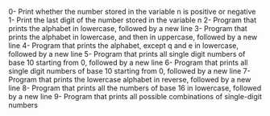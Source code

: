 0- Print whether the number stored in the variable n is positive or negative
1- Print the last digit of the number stored in the variable n
2- Program that prints the alphabet in lowercase, followed by a new line
3- Program that prints the alphabet in lowercase, and then in uppercase, followed by a new line
4- Program that prints the alphabet, except q and e in lowercase, followed by a new line
5- Program that prints all single digit numbers of base 10 starting from 0, followed by a new line
6- Program that prints all single digit numbers of base 10 starting from 0, followed by a new line
7- Program that prints the lowercase alphabet in reverse, followed by a new line
8- Program that prints all the numbers of base 16 in lowercase, followed by a new line
9- Program that prints all possible combinations of single-digit numbers
